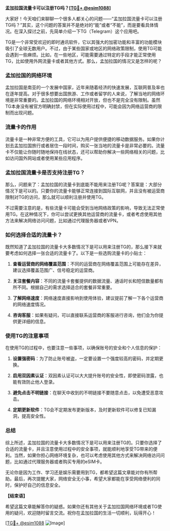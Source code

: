 **孟加拉国流量卡可以注册TG吗？[[TG💪+ @esim1088](https://t.me/s/esim1088)]**

大家好！今天咱们来聊聊一个很多人都关心的问题——“孟加拉国流量卡可以注册TG吗？”其实，这个问题的答案并不是绝对的“能”或者“不能”，而是要看具体情况。在深入探讨之前，先简单介绍一下TG（Telegram）这个应用吧。

TG是一个非常受欢迎的即时通讯软件，它以其强大的加密功能和丰富的功能模块吸引了全球无数用户。不过，由于某些国家或地区的网络政策限制，使用TG可能会遇到一些麻烦。比如，在一些地区，可能需要通过特定的手段才能正常使用TG，比如使用外网流量卡或者其他方式。那么，孟加拉国的情况又是怎样的呢？

### 孟加拉国的网络环境

孟加拉国是南亚的一个发展中国家，近年来随着经济的快速发展，互联网普及率也在逐年提高。对于很多想要出国旅游、工作或者留学的人来说，了解当地的网络环境是非常重要的。孟加拉国的网络环境相对开放，但也不是完全没有限制。虽然TG本身没有被官方明确封禁，但在实际使用过程中，可能会因为网络运营商的限制而出现问题。

### 流量卡的作用

流量卡是一种非常方便的工具，它可以为用户提供便捷的移动数据服务。如果你计划去孟加拉国旅行或者居住一段时间，购买一张当地的流量卡是非常必要的。流量卡不仅能让你随时随地保持在线状态，还可以帮助你解决一些网络相关的问题，比如访问国外网站或者使用某些应用程序。

### 孟加拉国流量卡是否支持注册TG？

那么，问题来了：孟加拉国的流量卡到底能不能用来注册TG呢？答案是：大部分情况下是可以的。只要你的流量卡能够正常连接到国际互联网，并且没有被运营商限制对TG的访问，那么就可以顺利注册并使用TG。

不过需要注意的是，有些流量卡可能会受到当地网络政策的影响，导致无法正常使用TG。在这种情况下，你可以尝试更换其他运营商的流量卡，或者考虑使用其他方法来解决网络访问问题，比如通过代理服务器或者VPN。

### 如何选择合适的流量卡？

既然知道了孟加拉国的流量卡大多数情况下是可以用来注册TG的，那么接下来就要考虑如何选择一张合适的流量卡了。以下是一些选购流量卡的小贴士：

1. **查看运营商的网络覆盖范围**：不同的运营商在网络覆盖范围上可能存在差异，建议选择覆盖范围广、信号稳定的运营商。
   
2. **关注套餐内容**：不同的流量卡套餐提供的数据流量、通话时长和短信数量都有所不同。根据自己的需求选择适合的套餐非常重要。

3. **了解网络速度**：网络速度直接影响到使用体验，建议提前了解一下各个运营商的网络速度情况。

4. **咨询客服**：如果有疑问，可以直接联系运营商的客服进行咨询，他们会为你提供更详细的信息。

### 使用TG的注意事项

在使用TG的过程中，也要注意一些事项，以确保账号的安全和个人信息的保护：

1. **设置强密码**：为了防止账号被盗，一定要设置一个强度较高的密码，并定期更换。

2. **启用双因素认证**：双因素认证可以大大提升账号的安全性，即使密码泄露，也能有效防止他人登录。

3. **避免点击不明链接**：在聊天中收到的不明链接不要随意点击，以免遭受恶意攻击。

4. **定期更新软件**：TG会不定期发布更新版本，及时更新软件可以修复已知漏洞，提高安全性。

### 总结

综上所述，孟加拉国的流量卡大多数情况下是可以用来注册TG的。只要你选择了合适的流量卡，并且注意使用过程中的安全事项，就能顺利地享受TG带来的便利。当然，如果你担心网络环境复杂，也可以考虑使用其他方式来解决网络访问问题，比如通过代理服务器或者购买专用的eSIM卡。

无论你是因为工作、学习还是娱乐需要用到TG，都希望这篇文章能对你有所帮助。最后，再次提醒大家，网络安全无小事，希望大家都能在享受网络便利的同时，保护好自己的信息安全。

**【结束语】**

希望这篇文章能解答你的疑惑。如果你还有其他关于孟加拉国网络环境或者TG使用的疑问，欢迎随时留言交流。祝你在孟加拉国的生活一切顺利，玩得开心！

[[TG💪+ @esim1088](https://t.me/s/esim1088) ![Image](https://i.postimg.cc/4NQfJmqS/Snipaste-2025-05-13-00-14-12.png)]